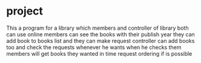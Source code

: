 # project
This a program for a library which members and controller of library both can use online 
members can see the books with their publish year
they can add book to books list and they can make request
controller can add books too and check the requests whenever he wants
when he checks them members will get books they wanted in time request ordering if is possible 

